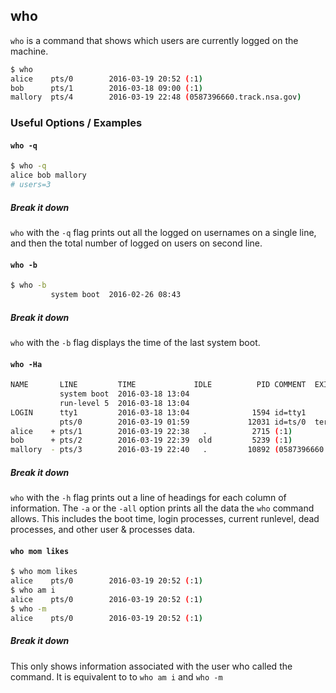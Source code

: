 ---
---

who
-------

`who` is a command that shows which users are currently logged on the machine.

~~~ bash
$ who
alice    pts/0        2016-03-19 20:52 (:1)
bob      pts/1        2016-03-18 09:00 (:1)
mallory  pts/4        2016-03-19 22:48 (0587396660.track.nsa.gov)
~~~

<!--more-->

### Useful Options / Examples

#### `who -q`
~~~ bash
$ who -q
alice bob mallory
# users=3
~~~
##### Break it down
`who` with the `-q` flag prints out all the logged on usernames on a single line, and then the total number of logged on users on second line.

#### `who -b`
~~~ bash
$ who -b
         system boot  2016-02-26 08:43
~~~
##### Break it down
`who` with the `-b` flag displays the time of the last system boot.

#### `who -Ha`
~~~ bash
NAME       LINE         TIME             IDLE          PID COMMENT  EXIT
           system boot  2016-03-18 13:04
           run-level 5  2016-03-18 13:04
LOGIN      tty1         2016-03-18 13:04              1594 id=tty1
           pts/0        2016-03-19 01:59             12031 id=ts/0  term=0 exit=0
alice    + pts/1        2016-03-19 22:38   .          2715 (:1)
bob      + pts/2        2016-03-19 22:39  old         5239 (:1)
mallory  - pts/3        2016-03-19 22:40   .         10892 (0587396660.track.nsa.gov)
~~~
##### Break it down
`who` with the `-h` flag prints out a line of headings for each column of information. The `-a` or the `-all` option prints all the data the `who` command allows. This includes the boot time, login processes, current runlevel, dead processes, and other user & processes data. 

#### `who mom likes`
~~~ bash
$ who mom likes
alice    pts/0        2016-03-19 20:52 (:1)
$ who am i
alice    pts/0        2016-03-19 20:52 (:1)
$ who -m
alice    pts/0        2016-03-19 20:52 (:1)
~~~
##### Break it down
This only shows information associated with the user who called the command. It is equivalent to to `who am i` and `who -m`
